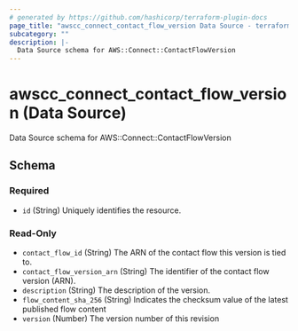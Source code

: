 ```yaml
---
# generated by https://github.com/hashicorp/terraform-plugin-docs
page_title: "awscc_connect_contact_flow_version Data Source - terraform-provider-awscc"
subcategory: ""
description: |-
  Data Source schema for AWS::Connect::ContactFlowVersion
---
```


# awscc_connect_contact_flow_version (Data Source)

Data Source schema for AWS::Connect::ContactFlowVersion



<!-- schema generated by tfplugindocs -->
## Schema

### Required

- `id` (String) Uniquely identifies the resource.

### Read-Only

- `contact_flow_id` (String) The ARN of the contact flow this version is tied to.
- `contact_flow_version_arn` (String) The identifier of the contact flow version (ARN).
- `description` (String) The description of the version.
- `flow_content_sha_256` (String) Indicates the checksum value of the latest published flow content
- `version` (Number) The version number of this revision
